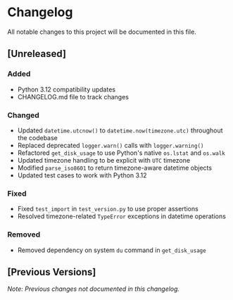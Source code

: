 # Changelog

All notable changes to this project will be documented in this file.

## [Unreleased]

### Added
- Python 3.12 compatibility updates
- CHANGELOG.md file to track changes

### Changed
- Updated `datetime.utcnow()` to `datetime.now(timezone.utc)` throughout the codebase
- Replaced deprecated `logger.warn()` calls with `logger.warning()`
- Refactored `get_disk_usage` to use Python's native `os.lstat` and `os.walk`
- Updated timezone handling to be explicit with `UTC` timezone
- Modified `parse_iso8601` to return timezone-aware datetime objects
- Updated test cases to work with Python 3.12

### Fixed
- Fixed `test_import` in `test_version.py` to use proper assertions
- Resolved timezone-related `TypeError` exceptions in datetime operations

### Removed
- Removed dependency on system `du` command in `get_disk_usage`

## [Previous Versions]

*Note: Previous changes not documented in this changelog.*
